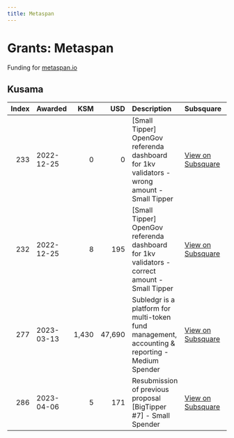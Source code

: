 ```yaml
---
title: Metaspan
---
```

# Grants: Metaspan

Funding for [metaspan.io](/tools/dashboards/metaspan)

## Kusama

|   Index | Awarded    |   KSM |   USD | Description                                                                                   | Subsquare                                                              | Polkassembly                                                        |
|--------:|:-----------|------:|------:|:----------------------------------------------------------------------------------------------|:-----------------------------------------------------------------------|:--------------------------------------------------------------------|
|     233 | 2022-12-25 |     0 |     0 | [Small Tipper] OpenGov referenda dashboard for 1kv validators - wrong amount - Small Tipper   | [View on Subsquare](https://kusama.subsquare.io/treasury/proposal/233) | [View on Polkassembly](https://kusama.polkassembly.io/treasury/233) |
|     232 | 2022-12-25 |     8 |   195 | [Small Tipper] OpenGov referenda dashboard for 1kv validators - correct amount - Small Tipper | [View on Subsquare](https://kusama.subsquare.io/treasury/proposal/232) | [View on Polkassembly](https://kusama.polkassembly.io/treasury/232) |
|     277 | 2023-03-13 | 1,430 | 47,690 | Subledgr is a platform for multi-token fund management, accounting & reporting - Medium Spender | [View on Subsquare](https://kusama.subsquare.io/treasury/proposal/277) | [View on Polkassembly](https://kusama.polkassembly.io/treasury/277) |
|     286 | 2023-04-06 |     5 |   171 | Resubmission of previous proposal [BigTipper #7] - Small Spender | [View on Subsquare](https://kusama.subsquare.io/treasury/proposal/286) | [View on Polkassembly](https://kusama.polkassembly.io/treasury/286) |
